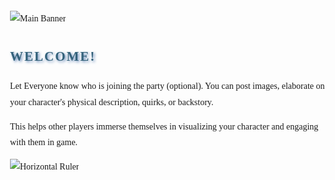 <style>
	body {
		font-family: "Georgia", serif;
		line-height: 1.8;
		margin: 0;
		padding: 2rem;
	}

	h1, h2, h3, h4, h5, h6 {
		font-family: "Cinzel", serif;
		color: #34627B;
		text-transform: uppercase;
		letter-spacing: 2px;
		text-shadow: 2px 2px 4px rgba(63,107,169, 0.8);
		margin-bottom: 1rem;
	}
</style>

<!-- Copy and Paste the Rendered output into the Roll20 Forums. -->

![Main Banner](https://raw.githubusercontent.com/Tougher-Together-Gaming/default-game-assets/refs/heads/main/templates/campaign-details/images/character-introductions-banner.png)
<br>

## Welcome!

Let Everyone know who is joining the party (optional). You can post images, elaborate on your character's physical description, quirks, or backstory.

This helps other players immerse themselves in visualizing your character and engaging with them in game.

![Horizontal Ruler](https://raw.githubusercontent.com/Tougher-Together-Gaming/default-game-assets/refs/heads/main/templates/themes/default/horizontal-ruler.png)
